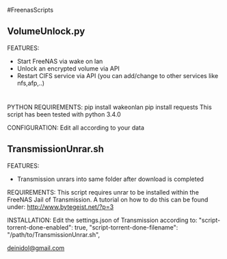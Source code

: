 #FreenasScripts

## VolumeUnlock.py

FEATURES:
- Start FreeNAS via wake on lan
- Unlock an encrypted volume via API
- Restart CIFS service via API 
(you can add/change to other services like nfs,afp,..)
#
PYTHON REQUIREMENTS:
pip install wakeonlan
pip install requests
This script has been tested with python 3.4.0

CONFIGURATION:
Edit all <fields> according to your data

## TransmissionUnrar.sh

FEATURES:
- Transmission unrars into same folder after download is completed

REQUIREMENTS: 
This script requires unrar to be installed within the
FreeNAS Jail of Transmission. A tutorial on how to do this can be
found under: http://www.bytegeist.net/?p=3

INSTALLATION: 
Edit the settings.json of Transmission according to:
"script-torrent-done-enabled": true, 
"script-torrent-done-filename": "/path/to/TransmissionUnrar.sh",

deinidol@gmail.com
